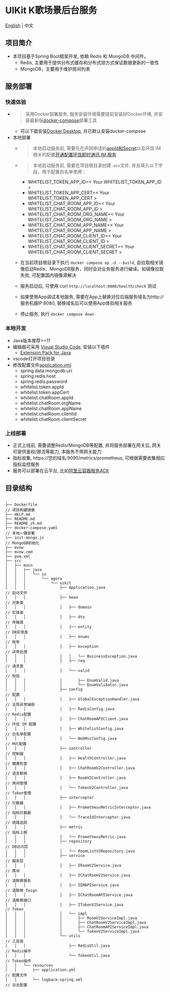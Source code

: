 # UIKit K歌场景后台服务
[English](README.md) | 中文
## 项目简介
- 本项目基于Spring Boot框架开发, 依赖 Redis 和 MongoDB 中间件。
    - Redis, 主要用于提供分布式缓存和分布式锁方式保证数据更新的一致性
    - MongoDB，主要用于维护房间列表

## 服务部署
### 快速体验
- > 采用Docker部署服务, 服务安装环境需要提前安装好Docker环境, 并安装最新版[docker-compose](https://docs.docker.com/compose/)部署工具
    - 可以下载安装[Docker Desktop](https://www.docker.com/products/docker-desktop/), 并已默认安装docker-compose
- 本地部署
    - > 本地启动服务前, 需要先在声网申请的[appId和Secret](https://docs.agora.io/cn/Agora%20Platform/get_appid_token?platform=All%20Platforms#%E8%8E%B7%E5%8F%96-app-id)以及环信 IM 相关的配置[开通配置环信即时通讯 IM 服务](https://docs-im-beta.easemob.com/document/server-side/enable_and_configure_IM.html) 
    - > 本地启动服务前, 需要在项目根目录创建`.env`文件, 并且填入以下字段，用于配置白名单使用：
        - WHITELIST_TOKEN_APP_ID=< Your WHITELIST_TOKEN_APP_ID >
        - WHITELIST_TOKEN_APP_CERT=< Your WHITELIST_TOKEN_APP_CERT >
        - WHITELIST_CHAT_ROOM_APP_ID=< Your WHITELIST_CHAT_ROOM_APP_ID >
        - WHITELIST_CHAT_ROOM_ORG_NAME=< Your WHITELIST_CHAT_ROOM_ORG_NAME >
        - WHITELIST_CHAT_ROOM_APP_NAME=< Your WHITELIST_CHAT_ROOM_APP_NAME >
        - WHITELIST_CHAT_ROOM_CLIENT_ID=< Your WHITELIST_CHAT_ROOM_CLIENT_ID >
        - WHITELIST_CHAT_ROOM_CLIENT_SECRET=< Your WHITELIST_CHAT_ROOM_CLIENT_SECRET >

    - 在当前项目根目录下执行 `docker compose up -d --build`, 会拉取相关镜像启动Redis、MongoDB服务，同时会对业务服务进行编译。如镜像拉取失败, 可配置国内镜像源解决
    - 服务启动后, 可使用 curl `http://localhost:8080/health/check` 测试
    - 如果使用App调试本地服务, 需要在App上替换对应后端服务域名为http://服务机器IP:8080, 替换域名后可以使用App体验相关服务
    - 停止服务, 执行 `docker compose down`

### 本地开发
- Java版本推荐>=11
- 编辑器可采用 [Visual Studio Code](https://code.visualstudio.com/), 安装以下插件
    - [Extension Pack for Java](https://marketplace.visualstudio.com/items?itemName=vscjava.vscode-java-pack)
- vscode打开项目目录
- 修改配置文件[application.yml](src/main/resources/application.yml)
    - spring.data.mongodb.uri
    - spring.redis.host
    - spring.redis.password
    - whitelist.token.appId
    - whitelist.token.appCert
    - whitelist.chatRoom.appId
    - whitelist.chatRoom.orgName
    - whitelist.chatRoom.appName
    - whitelist.chatRoom.clientId
    - whitelist.chatRoom.clientSecret

### 上线部署
- 正式上线前, 需要调整Redis/MongoDB等配置, 并将服务部署在网关后, 网关可提供鉴权/限流等能力, 本服务不带网关能力
- 指标收集, https://您的域名:9090/metrics/prometheus, 可根据需要收集相应指标监控服务
- 服务可以部署在云平台, 比如[阿里云容器服务ACK](https://www.alibabacloud.com/zh/product/kubernetes)

## 目录结构
```
.
├── Dockerfile                                                          // 项目构建镜像
├── HELP.md
├── README.md
├── README_zh.md
├── docker-compose.yaml                                                 // 本地一键部署
├── init-mongo.js                                                       // MongoDB初始化
├── mvnw
├── mvnw.cmd
├── pom.xml
├── src
│   ├── main
│   │   ├── java
│   │   │   └── io
│   │   │       └── agora
│   │   │           └── uikit
│   │   │               ├── Application.java                            // 启动文件
│   │   │               ├── bean                                        // 对象类
│   │   │               │   ├── domain                                  // 实体类
│   │   │               │   ├── dto                                     // 传输类
│   │   │               │   ├── entity                                  // DB实体类
│   │   │               │   ├── enums                                   // 枚举
│   │   │               │   ├── exception                               // 异常处理
│   │   │               │   │   └── BusinessException.java
│   │   │               │   ├── req                                     // 请求类
│   │   │               │   └── valid                                   // 校验
│   │   │               │       ├── EnumValid.java
│   │   │               │       └── EnumValidator.java
│   │   │               ├── config                                      // 配置
│   │   │               │   ├── GlobalExceptionHandler.java             // 全局异常捕获
│   │   │               │   ├── RedisConfig.java                        // Redis配置
│   │   │               │   ├── ChatRoomAPIClient.java                  // 环信 IM 配置
│   │   │               │   ├── WhitelistConfig.java                    // 白名单配置
│   │   │               │   └── WebMvcConfig.java                       // MVC配置
│   │   │               ├── controller                                  // 控制器
│   │   │               │   ├── HealthController.java                   // 健康检查
│   │   │               │   ├── ChatRoomV2Controller.java               // 语言聊房
│   │   │               │   ├── RoomV2Controller.java                   // 房间管理
│   │   │               │   └── TokenV2Controller.java                  // Token管理
│   │   │               ├── interceptor                                 // 拦截器
│   │   │               │   ├── PrometheusMetricInterceptor.java        // 指标拦截器
│   │   │               │   └── TraceIdInterceptor.java                 // 链路追踪
│   │   │               ├── metric                                      // 指标上报
│   │   │               │   └── PrometheusMetric.java
│   │   │               │── repository                                  // DB访问层
│   │   │               │   └── RoomListV2Repository.java
│   │   │               ├── service                                     // 服务层
│   │   │               │   ├── IRoomV2Service.java                     // 房间
│   │   │               │   ├── IChatRoomV2Service.java                 // 语聊房服务
│   │   │               │   ├── IEMAPIService.java                      // 语聊房 feign
│   │   │               │   ├── IChatRoomAPIService.java                // 语聊房接口
│   │   │               │   ├── ITokenV2Service.java                    // Token
│   │   │               │   └── impl
│   │   │               │       ├── RoomV2ServiceImpl.java
│   │   │               │       ├── ChatRoomV2ServiceImpl.java
│   │   │               │       ├── ChatRoomAPIServiceImpl.java
│   │   │               │       └── TokenV2ServiceImpl.java
│   │   │               └── utils                                       // 工具类
│   │   │                   ├── RedisUtil.java                          // Redis操作
│   │   │                   └── TokenUtil.java                          // Token操作
│   │   └── resources
│   │       ├── application.yml                                         // 配置文件
│   │       └── logback-spring.xml                                      // 日志配置
```


